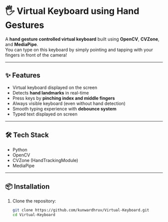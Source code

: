 # 🖐️ Virtual Keyboard using Hand Gestures

A **hand gesture controlled virtual keyboard** built using **OpenCV**, **CVZone**, and **MediaPipe**.  
You can type on this keyboard by simply pointing and tapping with your fingers in front of the camera!

---

## ✨ Features
- Virtual keyboard displayed on the screen
- Detects **hand landmarks** in real-time
- Press keys by **pinching index and middle fingers**
- Always visible keyboard (even without hand detection)
- Smooth typing experience with **debounce system**
- Typed text displayed on screen

---

## 🛠️ Tech Stack
- Python
- OpenCV
- CVZone (HandTrackingModule)
- MediaPipe

---

## 📦 Installation

1. Clone the repository:
   ```bash
   git clone https://github.com/kunwardhruv/Virtual-Keyboard.git
   cd Virtual-Keyboard

